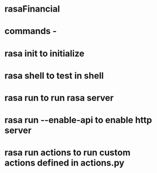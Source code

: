 # rasaFinancial

# commands -

# rasa init to initialize

# rasa shell to test in shell

# rasa run to run rasa server

# rasa run --enable-api to enable http server

# rasa run actions to run custom actions defined in actions.py
